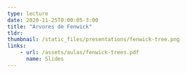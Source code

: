 ```yaml
---
type: lecture
date: 2020-11-25T0:00:05-3:00
title: "Arvores de Fenwick"
tldr:
thumbnail: /static_files/presentations/fenwick-tree.png
links: 
    - url: /assets/aulas/fenwick-trees.pdf
      name: Slides
---
```


